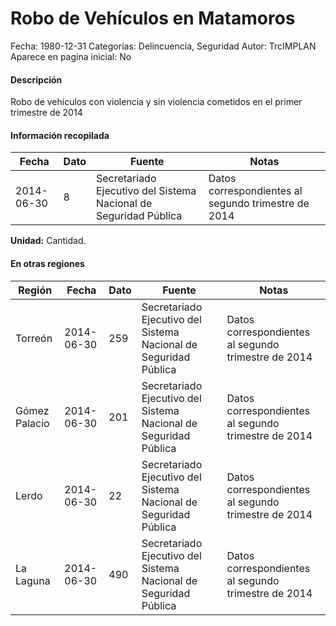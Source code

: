 Robo de Vehículos en Matamoros
=====

Fecha: 1980-12-31
Categorías: Delincuencia, Seguridad
Autor: TrcIMPLAN
Aparece en pagina inicial: No

#### Descripción

Robo de vehículos con violencia y sin violencia cometidos en el primer trimestre de 2014

#### Información recopilada

<table class="table table-hover table-bordered matriz">
<thead>
<tr>
<th>Fecha</th>
<th>Dato</th>
<th>Fuente</th>
<th>Notas</th>
</tr>
</thead>
<tbody>
<tr>
<td>2014-06-30</td>
<td class="derecha">8</td>
<td>Secretariado Ejecutivo del Sistema Nacional de Seguridad Pública</td>
<td>Datos correspondientes al segundo trimestre de 2014</td>
</tr>
</tbody>
</table>

<b>Unidad:</b> Cantidad.




#### En otras regiones

<table class="table table-hover table-bordered matriz">
<thead>
<tr>
<th>Región</th>
<th>Fecha</th>
<th>Dato</th>
<th>Fuente</th>
<th>Notas</th>
</tr>
</thead>
<tbody>
<tr>
<td>Torreón</td>
<td>2014-06-30</td>
<td class="derecha">259</td>
<td>Secretariado Ejecutivo del Sistema Nacional de Seguridad Pública</td>
<td>Datos correspondientes al segundo trimestre de 2014</td>
</tr>
<tr>
<td>Gómez Palacio</td>
<td>2014-06-30</td>
<td class="derecha">201</td>
<td>Secretariado Ejecutivo del Sistema Nacional de Seguridad Pública</td>
<td>Datos correspondientes al segundo trimestre de 2014</td>
</tr>
<tr>
<td>Lerdo</td>
<td>2014-06-30</td>
<td class="derecha">22</td>
<td>Secretariado Ejecutivo del Sistema Nacional de Seguridad Pública</td>
<td>Datos correspondientes al segundo trimestre de 2014</td>
</tr>
<tr>
<td>La Laguna</td>
<td>2014-06-30</td>
<td class="derecha">490</td>
<td>Secretariado Ejecutivo del Sistema Nacional de Seguridad Pública</td>
<td>Datos correspondientes al segundo trimestre de 2014</td>
</tr>
</tbody>
</table>

